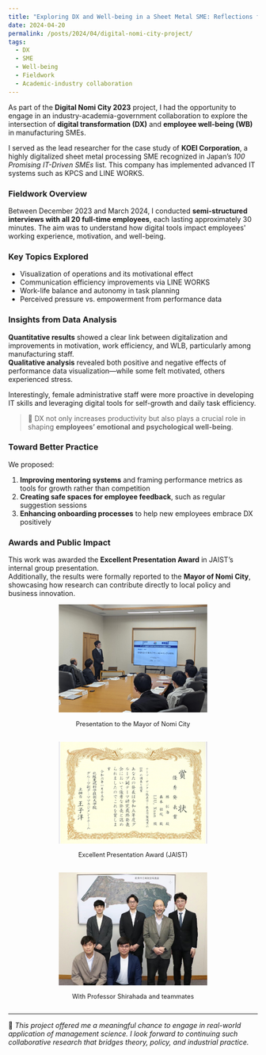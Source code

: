 ```yaml
---
title: "Exploring DX and Well-being in a Sheet Metal SME: Reflections from the Digital Nomi City Project"
date: 2024-04-20
permalink: /posts/2024/04/digital-nomi-city-project/
tags:
  - DX
  - SME
  - Well-being
  - Fieldwork
  - Academic-industry collaboration
---
```


As part of the **Digital Nomi City 2023** project, I had the opportunity to engage in an industry-academia-government collaboration to explore the intersection of **digital transformation (DX)** and **employee well-being (WB)** in manufacturing SMEs.

I served as the lead researcher for the case study of **KOEI Corporation**, a highly digitalized sheet metal processing SME recognized in Japan’s *100 Promising IT-Driven SMEs* list. This company has implemented advanced IT systems such as KPCS and LINE WORKS.

### Fieldwork Overview

Between December 2023 and March 2024, I conducted **semi-structured interviews with all 20 full-time employees**, each lasting approximately 30 minutes. The aim was to understand how digital tools impact employees' working experience, motivation, and well-being.

### Key Topics Explored

- Visualization of operations and its motivational effect
- Communication efficiency improvements via LINE WORKS
- Work-life balance and autonomy in task planning
- Perceived pressure vs. empowerment from performance data

### Insights from Data Analysis

**Quantitative results** showed a clear link between digitalization and improvements in motivation, work efficiency, and WLB, particularly among manufacturing staff.  
**Qualitative analysis** revealed both positive and negative effects of performance data visualization—while some felt motivated, others experienced stress.

Interestingly, female administrative staff were more proactive in developing IT skills and leveraging digital tools for self-growth and daily task efficiency.

> 🧠 DX not only increases productivity but also plays a crucial role in shaping **employees’ emotional and psychological well-being**.

### Toward Better Practice

We proposed:
1. **Improving mentoring systems** and framing performance metrics as tools for growth rather than competition
2. **Creating safe spaces for employee feedback**, such as regular suggestion sessions
3. **Enhancing onboarding processes** to help new employees embrace DX positively

### Awards and Public Impact

This work was awarded the **Excellent Presentation Award** in JAIST’s internal group presentation.  
Additionally, the results were formally reported to the **Mayor of Nomi City**, showcasing how research can contribute directly to local policy and business innovation.

<div style="display: flex; flex-wrap: wrap; gap: 15px; justify-content: center;">

  <div style="text-align: center;">
    <img src="/images/presentation-nomicity.jpg" alt="Presentation to Nomi City" width="300"/>
    <p style="font-size: 0.9em;">Presentation to the Mayor of Nomi City</p>
  </div>

  <div style="text-align: center;">
    <img src="/images/presentation-award.jpg" alt="Award Photo" width="300"/>
    <p style="font-size: 0.9em;">Excellent Presentation Award (JAIST)</p>
  </div>

  <div style="text-align: center;">
    <img src="/images/group-photo.jpg" alt="Group Photo" width="300"/>
    <p style="font-size: 0.9em;">With Professor Shirahada and teammates</p>
  </div>

</div>

---

📌 *This project offered me a meaningful chance to engage in real-world application of management science. I look forward to continuing such collaborative research that bridges theory, policy, and industrial practice.*
